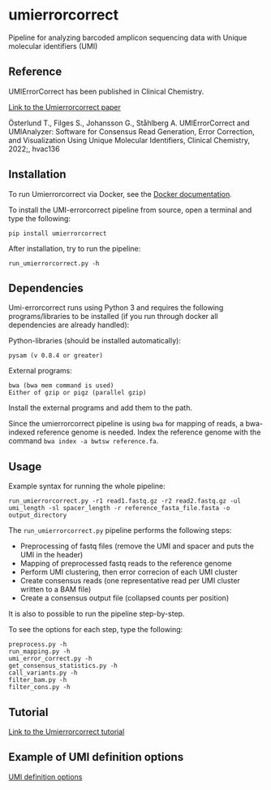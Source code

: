 # umierrorcorrect

Pipeline for analyzing barcoded amplicon sequencing data with Unique molecular identifiers (UMI)


Reference
---------

UMIErrorCorrect has been published in Clinical Chemistry.

[Link to the Umierrorcorrect paper](https://doi.org/10.1093/clinchem/hvac136)

Österlund T., Filges S., Johansson G., Ståhlberg A. UMIErrorCorrect and UMIAnalyzer: Software for Consensus Read Generation, Error Correction, and Visualization Using Unique Molecular Identifiers, Clinical Chemistry, 2022;, hvac136

Installation
------------

To run Umierrorcorrect via Docker, see the [Docker documentation](doc/docker.md).

To install the UMI-errorcorrect pipeline from source, open a terminal and type the following:

```
pip install umierrorcorrect
```
    
After installation, try to run the pipeline:

```
run_umierrorcorrect.py -h
```

Dependencies
------------

Umi-errorcorrect runs using Python 3 and requires the following programs/libraries to be installed (if you run through docker all dependencies are already handled):

Python-libraries (should be installed automatically):

    pysam (v 0.8.4 or greater)

External programs:

    bwa (bwa mem command is used)
    Either of gzip or pigz (parallel gzip)

Install the external programs and add them to the path.

Since the umierrorcorrect pipeline is using `bwa` for mapping of reads, a bwa-indexed reference genome is needed. Index the reference genome with the command `bwa index -a bwtsw reference.fa`.

Usage
-----

Example syntax for running the whole pipeline:

    run_umierrorcorrect.py -r1 read1.fastq.gz -r2 read2.fastq.gz -ul umi_length -sl spacer_length -r reference_fasta_file.fasta -o output_directory

The ``run_umierrorcorrect.py`` pipeline performs the following steps:

- Preprocessing of fastq files (remove the UMI and spacer and puts the UMI in the header)
- Mapping of preprocessed fastq reads to the reference genome
- Perform UMI clustering, then error correcion of each UMI cluster
- Create consensus reads (one representative read per UMI cluster written to a BAM file)
- Create a consensus output file (collapsed counts per position)

It is also to possible to run the pipeline step-by-step.

To see the options for each step, type the following:

```
preprocess.py -h
run_mapping.py -h
umi_error_correct.py -h
get_consensus_statistics.py -h
call_variants.py -h
filter_bam.py -h
filter_cons.py -h
```
Tutorial
--------

[Link to the Umierrorcorrect tutorial](https://github.com/stahlberggroup/umierrorcorrect/wiki/Tutorial)


Example of UMI definition options
----------------------------------

[UMI definition options](https://github.com/stahlberggroup/umierrorcorrect/wiki/UMI-definition-options)
